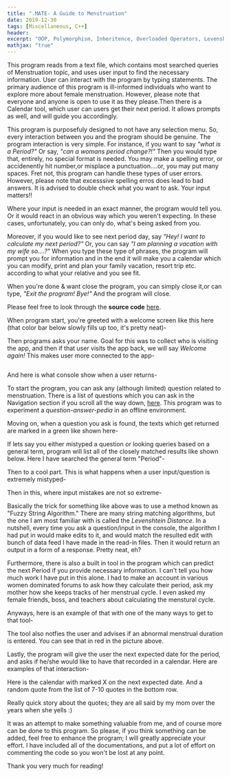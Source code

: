 ```yaml
---
title: ".MATE- A Guide to Menstruation"
date: 2019-12-30
tags: [Miscellaneous, C++]
header:
excerpt: "OOP, Polymorphism, Inheritence, Overloaded Operators, Levenshtein Distance"
mathjax: "true"
---
```

This program reads from a text file, which contains most searched queries of Menstruation topic, and uses user input to find the necessary information. User can interact with the program by typing statements. The primary audience of this program is ill-informed individuals who want to explore more about female menstruation. However, please note that everyone and anyone is open to use it as they please.Then there is a Calendar tool, which user can users get their next period. It allows prompts as well, and will guide you accordingly.

This program is purposefuly designed to not have any selection menu. So, every interaction between you and the program should be genuine. The program interaction is very simple. For instance, if you want to say *"what is a Period?"* Or say, *"can a womans period change?!"* Then you would type that, entirely, no special format is needed. You may make a spelling error, or accidenently hit number,or misplace a punctuation....or, you may put many spaces. Fret not, this program can handle these types of user errors. However, please note that excesssive spelling erros does lead to bad answers. It is advised to double check what you want to ask. Your input matters!!

Where your input is needed in an exact manner, the program would tell you. Or it would react in an obvious way which you weren't expecting. In these cases, unfortunately, you can only do, what's being asked from you.

Moreover, if you would like to see next period day, say *"Hey! I want to calculate my next period?"* Or, you can say *"I am planning a vacation with my wife so....?"* When you type these type of phrases, the program will prompt you for information and in the end it will make you a calendar which you can modify, print and plan your family vacation, resort trip etc. according to what your relative and you see fit.

When you're done & want close the program, you can simply close it,or can type, *"Exit the program! Bye!"* And the program will close.

Please feel free to look through the **source code** [here](https://github.com/ToadHanks/dotMate).

When program start, you're greeted with a welcome screen like this here (that color bar below slowly fills up too, it's pretty neat)-
<img src="{{ site.url }}{{ site.baseurl }}/images/dotmate/welcome_screen.png" alt="">

Then programs asks your name. Goal for this was to collect who is visiting the app, and then if that user visits the app back, we will say *Welcome again!* This makes user more connected to the app-

<img src="{{ site.url }}{{ site.baseurl }}/images/dotmate/name_new.png" alt="">

And here is what console show when a user returns-
<img src="{{ site.url }}{{ site.baseurl }}/images/dotmate/returned_user.png" alt="">

To start the program, you can ask any (although limited) question related to menstruation. There is a list of questions which you can ask in the Navigation section if you scroll all the way down, [here](https://github.com/ToadHanks/dotMate). This program was to experiment a *question-answer-pedia* in an offline environment. 

Moving on, when a question you ask is found, the texts which get returned are marked in a green like shown here-
<img src="{{ site.url }}{{ site.baseurl }}/images/dotmate/green_questions.png" alt="">

If lets say you either mistyped a question or looking queries based on a general term, program will list all of the closely matched results like shown below. Here I have searched the general term "Period"-
<img src="{{ site.url }}{{ site.baseurl }}/images/dotmate/yellow_questions.png" alt="">

Then to a cool part. This is what happens when a user input/question is extremely mistyped-
<img src="{{ site.url }}{{ site.baseurl }}/images/dotmate/string_adjusted.png" alt="">

Then in this, where input mistakes are not so extreme-
<img src="{{ site.url }}{{ site.baseurl }}/images/dotmate/string_adjusted_green.png" alt="">

Basically the trick for something like above was to use a method known as "Fuzzy String Algorithm." There are many string matching algorithms, but the one I am most familiar with is called the *Levenshtein Distance*. In a nutshell, every time you ask a question/input in the console, the algorithm I had put in would make edits to it, and would match the resulted edit with bunch of data feed I have made in the read-in files. Then it would return an output in a form of a response. Pretty neat, eh?

Furthermore, there is also a built in tool in the program which can predict the next Period if you provide necessary information. I can't tell you how much work I have put in this alone. I had to make an account in various women dominated forums to ask how they calculate their period, ask my mother how she keeps tracks of her menstrual cycle. I even asked my female friends, boss, and teachers about calculating the menstural cycle. 

Anyways, here is an example of that with one of the many ways to get to that tool-
<img src="{{ site.url }}{{ site.baseurl }}/images/dotmate/calendar_warn.png" alt="">

The tool also notfies the user and advises if an abnormal menstrual duration is entered. You can see that in red in the picture above.

Lastly, the program will give the user the next expected date for the period, and asks if he/she would like to have that recorded in a calendar. Here are examples of that interaction-
<img src="{{ site.url }}{{ site.baseurl }}/images/dotmate/calculate_exit.png" alt="">

Here is the calendar with marked X on the next expected date. And a random quote from the list of 7-10 quotes in the bottom row. 
<img src="{{ site.url }}{{ site.baseurl }}/images/dotmate/calendar.png" alt="">

Really quick story about the quotes; they are all said by my mom over the years when she yells :)

It was an attempt to make something valuable from me, and of course more can be done to this program. So please, if you think something can be added, feel free to enhance the program; I will greatly appreciate your effort. I have included all of the documentations, and put a lot of effort on commenting the code so you won't be lost at any point. 

Thank you very much for reading!

